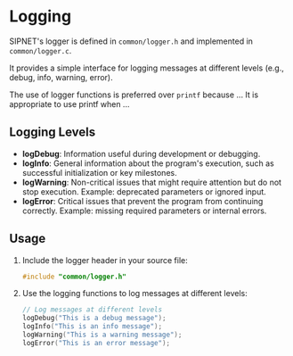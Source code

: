 # Logging

SIPNET's logger is defined in `common/logger.h` and implemented in `common/logger.c`. 

It provides a simple interface for logging messages at different levels (e.g., debug, info, warning, error).

The use of logger functions is preferred over `printf` because ... 
It is appropriate to use printf when ...

## Logging Levels 

- **logDebug**: Information useful during development or debugging.
- **logInfo**: General information about the program's execution, such as successful initialization or key milestones.
- **logWarning**: Non-critical issues that might require attention but do not stop execution. Example: deprecated parameters or ignored input.
- **logError**: Critical issues that prevent the program from continuing correctly. Example: missing required parameters or internal errors.


## Usage

1. Include the logger header in your source file:
   ```c
   #include "common/logger.h"
   ```

2. Use the logging functions to log messages at different levels:
   ```c
   // Log messages at different levels
   logDebug("This is a debug message");
   logInfo("This is an info message");
   logWarning("This is a warning message");
   logError("This is an error message");
   ```
